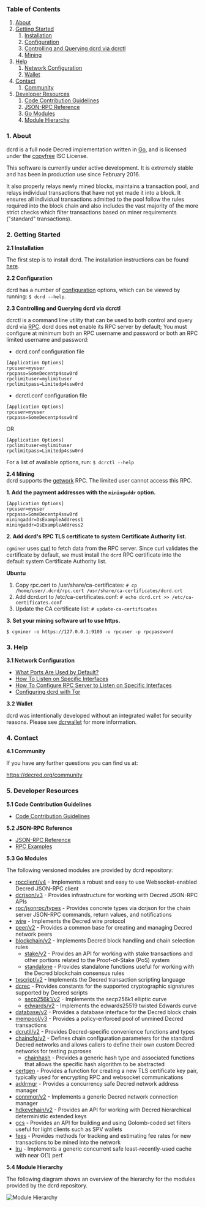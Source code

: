 ### Table of Contents
1. [About](#About)
2. [Getting Started](#GettingStarted)
    1. [Installation](#Installation)
    2. [Configuration](#Configuration)
    3. [Controlling and Querying dcrd via dcrctl](#DcrctlConfig)
    4. [Mining](#Mining)
3. [Help](#Help)
    1. [Network Configuration](#NetworkConfig)
    2. [Wallet](#Wallet)
4. [Contact](#Contact)
    1. [Community](#ContactCommunity)
5. [Developer Resources](#DeveloperResources)
    1. [Code Contribution Guidelines](#ContributionGuidelines)
    2. [JSON-RPC Reference](#JSONRPCReference)
    3. [Go Modules](#GoModules)
    4. [Module Hierarchy](#ModuleHierarchy)

<a name="About" />

### 1. About

dcrd is a full node Decred implementation written in [Go](https://golang.org),
and is licensed under the [copyfree](http://www.copyfree.org) ISC License.

This software is currently under active development.  It is extremely stable and
has been in production use since February 2016.

It also properly relays newly mined blocks, maintains a transaction pool, and
relays individual transactions that have not yet made it into a block.  It
ensures all individual transactions admitted to the pool follow the rules
required into the block chain and also includes the vast majority of the more
strict checks which filter transactions based on miner requirements ("standard"
transactions).

<a name="GettingStarted" />

### 2. Getting Started

<a name="Installation" />

**2.1 Installation**<br />

The first step is to install dcrd.  The installation instructions can be found
[here](https://github.com/Decred-Next/dcrnd/tree/master/README.md#Installation).

<a name="Configuration" />

**2.2 Configuration**<br />

dcrd has a number of [configuration](https://godoc.org/github.com/Decred-Next/dcrnd)
options, which can be viewed by running: `$ dcrd --help`.

<a name="DcrctlConfig" />

**2.3 Controlling and Querying dcrd via dcrctl**<br />

dcrctl is a command line utility that can be used to both control and query dcrd
via [RPC](https://www.wikipedia.org/wiki/Remote_procedure_call).  dcrd does
**not** enable its RPC server by default;  You must configure at minimum both an
RPC username and password or both an RPC limited username and password:

* dcrd.conf configuration file
```
[Application Options]
rpcuser=myuser
rpcpass=SomeDecentp4ssw0rd
rpclimituser=mylimituser
rpclimitpass=Limitedp4ssw0rd
```
* dcrctl.conf configuration file
```
[Application Options]
rpcuser=myuser
rpcpass=SomeDecentp4ssw0rd
```
OR
```
[Application Options]
rpclimituser=mylimituser
rpclimitpass=Limitedp4ssw0rd
```
For a list of available options, run: `$ dcrctl --help`

<a name="Mining" />

**2.4 Mining**<br />
dcrd supports the [getwork](https://github.com/Decred-Next/dcrnd/tree/master/docs/json_rpc_api.mediawiki#getwork)
RPC.  The limited user cannot access this RPC.<br />

**1. Add the payment addresses with the `miningaddr` option.**<br />

```
[Application Options]
rpcuser=myuser
rpcpass=SomeDecentp4ssw0rd
miningaddr=DsExampleAddress1
miningaddr=DsExampleAddress2
```

**2. Add dcrd's RPC TLS certificate to system Certificate Authority list.**<br />

`cgminer` uses [curl](https://curl.haxx.se/) to fetch data from the RPC server.
Since curl validates the certificate by default, we must install the `dcrd` RPC
certificate into the default system Certificate Authority list.

**Ubuntu**<br />

1. Copy rpc.cert to /usr/share/ca-certificates: `# cp /home/user/.dcrd/rpc.cert /usr/share/ca-certificates/dcrd.crt`<br />
2. Add dcrd.crt to /etc/ca-certificates.conf: `# echo dcrd.crt >> /etc/ca-certificates.conf`<br />
3. Update the CA certificate list: `# update-ca-certificates`<br />

**3. Set your mining software url to use https.**<br />

`$ cgminer -o https://127.0.0.1:9109 -u rpcuser -p rpcpassword`

<a name="Help" />

### 3. Help

<a name="NetworkConfig" />

**3.1 Network Configuration**<br />
* [What Ports Are Used by Default?](https://github.com/Decred-Next/dcrnd/tree/master/docs/default_ports.md)
* [How To Listen on Specific Interfaces](https://github.com/Decred-Next/dcrnd/tree/master/docs/configure_peer_server_listen_interfaces.md)
* [How To Configure RPC Server to Listen on Specific Interfaces](https://github.com/Decred-Next/dcrnd/tree/master/docs/configure_rpc_server_listen_interfaces.md)
* [Configuring dcrd with Tor](https://github.com/Decred-Next/dcrnd/tree/master/docs/configuring_tor.md)

<a name="Wallet" />

**3.2 Wallet**<br />

dcrd was intentionally developed without an integrated wallet for security
reasons.  Please see [dcrwallet](https://github.com/decred/dcrwallet) for more
information.

<a name="Contact" />

### 4. Contact

<a name="ContactCommunity" />

**4.1 Community**<br />

If you have any further questions you can find us at:

https://decred.org/community

<a name="DeveloperResources" />

### 5. Developer Resources

<a name="ContributionGuidelines" />

**5.1 Code Contribution Guidelines**

* [Code Contribution Guidelines](https://github.com/Decred-Next/dcrnd/tree/master/docs/code_contribution_guidelines.md)

<a name="JSONRPCReference" />

**5.2 JSON-RPC Reference**

* [JSON-RPC Reference](https://github.com/Decred-Next/dcrnd/tree/master/docs/json_rpc_api.mediawiki)
* [RPC Examples](https://github.com/Decred-Next/dcrnd/tree/master/docs/json_rpc_api.mediawiki#8-example-code)

<a name="GoModules" />

**5.3 Go Modules**

The following versioned modules are provided by dcrd repository:

* [rpcclient/v4](https://github.com/Decred-Next/dcrnd/tree/master/rpcclient) - Implements
  a robust and easy to use Websocket-enabled Decred JSON-RPC client
* [dcrjson/v3](https://github.com/Decred-Next/dcrnd/tree/master/dcrjson) - Provides
  infrastructure for working with Decred JSON-RPC APIs
* [rpc/jsonrpc/types](https://github.com/Decred-Next/dcrnd/tree/master/rpc/jsonrpc/types) -
  Provides concrete types via dcrjson for the chain server JSON-RPC commands,
  return values, and notifications
* [wire](https://github.com/Decred-Next/dcrnd/tree/master/wire) - Implements the
  Decred wire protocol
* [peer/v2](https://github.com/Decred-Next/dcrnd/tree/master/peer) - Provides a common
  base for creating and managing Decred network peers
* [blockchain/v2](https://github.com/Decred-Next/dcrnd/tree/master/blockchain) -
  Implements Decred block handling and chain selection rules
  * [stake/v2](https://github.com/Decred-Next/dcrnd/tree/master/blockchain/stake) -
    Provides an API for working with stake transactions and other portions
    related to the Proof-of-Stake (PoS) system
  * [standalone](https://github.com/Decred-Next/dcrnd/tree/master/blockchain/standalone) -
    Provides standalone functions useful for working with the Decred blockchain
    consensus rules
* [txscript/v2](https://github.com/Decred-Next/dcrnd/tree/master/txscript) -
  Implements the Decred transaction scripting language
* [dcrec](https://github.com/Decred-Next/dcrnd/tree/master/dcrec) - Provides constants
  for the supported cryptographic signatures supported by Decred scripts
  * [secp256k1/v2](https://github.com/Decred-Next/dcrnd/tree/master/dcrec/secp256k1) -
    Implements the secp256k1 elliptic curve
  * [edwards/v2](https://github.com/Decred-Next/dcrnd/tree/master/dcrec/edwards) -
    Implements the edwards25519 twisted Edwards curve
* [database/v2](https://github.com/Decred-Next/dcrnd/tree/master/database) -
  Provides a database interface for the Decred block chain
* [mempool/v3](https://github.com/Decred-Next/dcrnd/tree/master/mempool) - Provides a
  policy-enforced pool of unmined Decred transactions
* [dcrutil/v2](https://github.com/Decred-Next/dcrnd/tree/master/dcrutil) - Provides
  Decred-specific convenience functions and types
* [chaincfg/v2](https://github.com/Decred-Next/dcrnd/tree/master/chaincfg) - Defines
  chain configuration parameters for the standard Decred networks and allows
  callers to define their own custom Decred networks for testing puproses
  * [chainhash](https://github.com/Decred-Next/dcrnd/tree/master/chaincfg/chainhash) -
    Provides a generic hash type and associated functions that allows the
    specific hash algorithm to be abstracted
* [certgen](https://github.com/Decred-Next/dcrnd/tree/master/certgen) - Provides a
  function for creating a new TLS certificate key pair, typically used for
  encrypting RPC and websocket communications
* [addrmgr](https://github.com/Decred-Next/dcrnd/tree/master/addrmgr) - Provides a
  concurrency safe Decred network address manager
* [connmgr/v2](https://github.com/Decred-Next/dcrnd/tree/master/connmgr) - Implements
  a generic Decred network connection manager
* [hdkeychain/v2](https://github.com/Decred-Next/dcrnd/tree/master/hdkeychain) -
  Provides an API for working with  Decred hierarchical deterministic extended
  keys
* [gcs](https://github.com/Decred-Next/dcrnd/tree/master/gcs) - Provides an API for
  building and using Golomb-coded set filters useful for light clients such as
  SPV wallets
* [fees](https://github.com/Decred-Next/dcrnd/tree/master/fees) - Provides methods for
  tracking and estimating fee rates for new transactions to be mined into the
  network
* [lru](https://github.com/Decred-Next/dcrnd/tree/master/lru) - Implements a generic
  concurrent safe least-recently-used cache with near O(1) perf

<a name="ModuleHierarchy" />

**5.4 Module Hierarchy**

The following diagram shows an overview of the hierarchy for the modules
provided by the dcrd repository.

![Module Hierarchy](./assets/module_hierarchy.svg)
